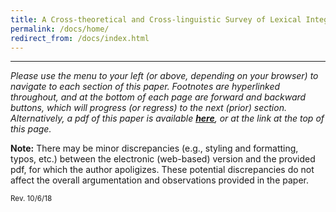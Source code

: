 ```yaml
---
title: A Cross-theoretical and Cross-linguistic Survey of Lexical Integrity and the Nature of the Morphology–Syntax Interface
permalink: /docs/home/
redirect_from: /docs/index.html
---
```


***

*Please use the menu to your left (or above, depending on your browser) to navigate to each section of this paper. Footnotes are hyperlinked throughout, and at the bottom of each page are forward and backward buttons, which will progress (or regress) to the next (prior) section. Alternatively, a pdf of this paper is available [**here**](http://jared-desjardins.github.io/LI/files/synthesis-desjardins.pdf), or at the link at the top of this page.*
 
**Note:** There may be minor discrepancies (e.g., styling and formatting, typos, etc.) between the electronic (web-based) version and the provided pdf, for which the author apoligizes. These potential discrepancies do not affect the overall argumentation and observations provided in the paper.
 
<sup>Rev. 10/6/18</sup>
